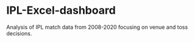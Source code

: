 # IPL-Excel-dashboard
Analysis of IPL match data from 2008-2020 focusing on venue and toss decisions.
